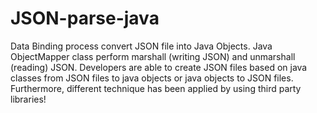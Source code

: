 # JSON-parse-java
Data Binding process convert JSON file into Java Objects. Java ObjectMapper class perform marshall (writing JSON) and unmarshall (reading) JSON. Developers are able to create JSON files based on java classes from JSON files to java objects or java objects to JSON files. 
Furthermore, different technique has been applied by using third party libraries!
